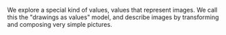 We explore a special kind of values, values that represent images.
We call this the "drawings as values" model, and describe images by
transforming and composing very simple pictures.
